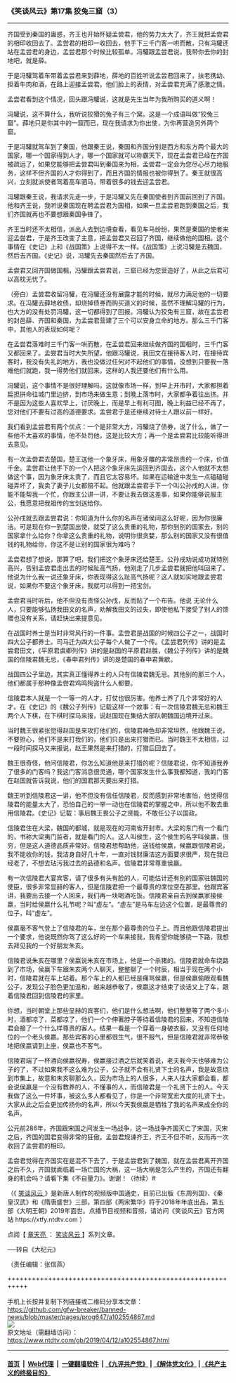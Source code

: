 ### 《笑谈风云》第17集 狡兔三窟（3）
------------------------

<div class="post_content" itemprop="articleBody">
 <p>
  齐国受到秦国的蛊惑，齐王也开始怀疑孟尝君，他的势力太大了，齐王就把孟尝君的相印收回去了。孟尝君的相印一收回去，他手下三千门客一哄而散，只有冯驩还站在孟尝君的身边，孟尝君那个时候比较孤单。冯驩跟孟尝君说，我带你去你的封地吧，就是薛。
 </p>
 <p>
  于是冯驩驾着车带着孟尝君来到薛地，薛地的百姓听说孟尝君回来了，扶老携幼、担着牛肉和酒，在路上迎接孟尝君。他们脸上的表情，对孟尝君充满了感激之情。
 </p>
 <p>
  孟尝君看到这个情况，回头跟冯驩说，这就是先生当年为我所购买的道义啊！
 </p>
 <p>
  冯驩说，这不算什么，我听说狡猾的兔子有三个窝。这是一个成语叫做“狡兔三窟”。薛地只是你其中的一窟而已，现在我请求为你出使，为你再营造另外两个窟。
 </p>
 <p>
  于是冯驩就驾车到了秦国，他跟秦王说，秦国和齐国分别是西方和东方两个最大的国家，哪一个国家得到人才，哪一个国家就可以称霸天下，现在孟尝君已经在齐国被疏远了，如果您能够把孟尝君叫到秦国来为相，孟尝君一定会为您尽心尽力地服务，这样不但齐国的人才你得到了，而且齐国的情报也被你得到了。秦王就很高兴，立刻就派使者驾着高车驷马，带着很多的钱去迎孟尝君。
 </p>
 <p>
  冯驩跟秦王说，我请求先走一步，于是冯驩又先在秦国使者到齐国前回到了齐国。他和齐王说，我听说秦国现在聘孟尝君为国相，如果一旦孟尝君跑到秦国之后，我们齐国就再也不要想跟秦国争锋了。
 </p>
 <p>
  齐王当时还不太相信，派出人去到边境查看，看见车马纷纷，果然是秦国的使者来迎孟尝君，于是齐王改变了主意，把孟尝君又召回了齐国，继续做他的国相。这个事情在《史记》上和《战国策》上说得不太一样。《战国策》上说冯驩是去魏国，然后去齐国。《史记》说，冯驩先去秦国然后去了齐国。
 </p>
 <p>
  孟尝君又回齐国做国相，冯驩跟孟尝君说，三窟已经为您营造好了，从此之后君可以高枕无忧了。
 </p>
 <p>
  （旁白）孟尝君收留冯驩，在冯驩还没有展露才能的时候，就尽力满足他的一切要求。在冯驩去薛地收债，却烧掉债券而购买道义的时候，虽然不理解冯驩的行为，也大方的没有处罚冯驩，这一切都得到了回报。冯驩认为狡兔有三窟，故在孟尝君的封邑薛、齐国和秦国，为孟尝君营建了三个可以安身立命的地方。那么三千门客中，其他人的表现如何呢？
 </p>
 <p>
  在孟尝君落难时三千门客一哄而散，在孟尝君回来继续做齐国的国相时，三千门客又都回来了。孟尝君当时大失所望，他跟冯驩说，我田文在接待客人时，在接待宾客时，我没有失礼的地方，我也没做过任何对不起他们的事情，没想到只要我一落难他们就跑，我一得势他们就回来，这样的人我还要他们有什么用。
 </p>
 <p>
  冯驩说，这个事情不是很好理解吗，这就像市场一样，到早上开市时，大家都担着扁担拼命往城门里边挤，到市场来做生意；到晚上落市时，大家都争着往出挤。并不是因为这些人喜欢早上，讨厌晚上，而是早上有利可图，晚上利益已经不再了，您对他们不要有过高的道德要求。孟尝君于是还继续对待士人跟以前一样好。
 </p>
 <p>
  我们看到孟尝君有两个优点：一个是非常大方，冯驩烧了债券，说了什么，做了一些他不太喜欢的事情，他不处罚他，这是比较大方；再一个是孟尝君比较能听得进去意见。
 </p>
 <p>
  有一次孟尝君去楚国，楚王送他一个象牙床，用象牙雕的非常昂贵的一个床，价值千金。孟尝君让他手下的一个人把这个象牙床先运回到齐国去，这个人他就不太想做这个事，因为象牙床太贵了，而且它太容易坏。如果在运输途中发生一点磕磕碰碰弄坏了，我卖了妻子儿女都赔不起。他就跟孟尝君手下一个叫公孙戌的人讲，你能不能帮我一个忙，你跟主公讲一讲，不要让我去做这差事，如果你能够说服主公，我愿意把我祖传的宝剑送给你。
 </p>
 <p>
  公孙戌就去跟孟尝君说：你知道为什么你的名声在诸侯间这么好呢，因为你很廉洁。可是现在你一到楚国出使，就受了这么贵重的礼物，那你到别的国家去，别的国家拿什么给你？你拿这么贵重的礼物，说明你很贪婪，那么别的国家又没有很值钱的礼物给你，你这不是让别的国家很为难吗？
 </p>
 <p>
  孟尝君想了想说，那算了吧，我们把这个象牙床还给楚王。公孙戌劝说成功就特别高兴，告别孟尝君走出去的时候趾高气扬，他刚走了几步孟尝君就把他叫回来了。他说为什么我一说还象牙床，你表现得这么趾高气扬呢？这人就如实地跟孟尝君说，如果你不要这个象牙床，我就可以得到一把宝剑。
 </p>
 <p>
  孟尝君当时听后，他不但没有责怪公孙戌，反而贴了一个布告。他说 无论什么人，只要能够弘扬我田文的名声，劝解我田文的过失，即使他私下接受了别人的馈赠也没有关系，请赶快出来提意见。
 </p>
 <p>
  在战国时养士是当时非常风行的一件事。孟尝君是战国的时候四公子之一，战国时四大公子都养士。司马迁为四大公子每个人做了一个传。《孟尝君列传》讲的是孟尝君田文，《平原君虞卿列传》讲的是赵国的平原君赵胜，《魏公子列传》讲的是魏国的信陵君魏无忌，《春申君列传》讲的是楚国的春申君黄歇。
 </p>
 <p>
  战国四公子里边，其实真正懂得养士的人只有信陵君魏无忌。其他别的那三个人，他们都属于那种像孟尝君鸡鸣狗盗什么人都要。
 </p>
 <p>
  信陵君本人就是一个一等一的人才，打仗也很厉害。他养士养了几个非常好的人才。在《史记》的《魏公子列传》记载这样一个故事：有一次信陵君魏无忌和魏王两个人下棋，在下棋时探马来报，说赵国现在集结大部队朝魏国边境开过来。
 </p>
 <p>
  当时魏王很紧张觉得赵国是来攻打他们的，信陵君神色却非常坦然，他跟魏王说，不要担心，他们不是来打我们的，他们只是出来打猎而已。当时魏王不太相信，过一段时间探马又来报说，赵王果然是来打猎的，打猎后回去了。
 </p>
 <p>
  魏王很奇怪，他问信陵君，你怎么知道他是来打猎的呢？信陵君说，你不知道我养了很多的门客吗？我这门客消息很灵通，哪个国家发生什么事我都知道，我的门客在赵国就告诉我说，他们的国君那天要出来打猎。
 </p>
 <p>
  魏王听到信陵君这一讲，他不但没有信任信陵君，反而感到非常地害怕，他觉得信陵君的能量太大了，恐怕自己的一举一动也在信陵君的掌握之中，所以他不敢去重用信陵君。《史记》记载：事后魏王畏公子之贤能，不敢任公子以国政。
 </p>
 <p>
  信陵君住在大梁，魏国的都城，就是现在的河南省开封市。大梁的东门有一个看门的，书称大梁夷门监者，就是看门的人。这人叫侯生，这个侯生的名字叫侯嬴，很穷，但是这人道德品质非常好。信陵君想帮助他，送钱给侯嬴，候嬴跟信陵君说，我不能收你的钱，我洁身自好几十年，一直对钱财廉洁这方面要求很严，现在我已经老了，不想去玷污我过去的品德和名声。信陵君非常尊重侯嬴。
 </p>
 <p>
  有一次信陵君大宴宾客，请了很多有头有脸的人，可能估计还有别的国家驻魏国的使臣，很多非常显赫的客人，但是信陵君把一个最尊贵的席位空在那里。他跟宾客讲，我要出去接一个人回来，我们再一块喝酒吃饭。信陵君亲自去到侯嬴家接侯嬴，当时给侯嬴什么礼节呢？叫“虚左”。“虚左”是马车左边这个位置，是最尊贵的位子，叫“虚左”。
 </p>
 <p>
  侯嬴毫不客气登上了信陵君的车，坐在那个最尊贵的位子上。而且他跟信陵君提出一个要求，他说既然你驾了这么好的一个车来接我，我希望你能够绕一下路，我想去拜见我的一个好朋友朱亥。
 </p>
 <p>
  信陵君说朱亥在哪里？侯嬴说朱亥在市场上，他是一个杀猪的。信陵君就命车绕路到了市场，侯嬴下车跟朱亥两个人聊天，整整聊了一个时辰，相当于现在两个小时，信陵君就在车上站着。那个车上的人都已经是痛骂侯嬴，但是侯嬴偷眼观看魏公子，发现公子脸色更加温和，越来越恭敬了，侯嬴这才结束了谈话又上了车，跟着信陵君回到信陵君的家里。
 </p>
 <p>
  你想，当时朝堂上那些显赫的宾客们，他们是什么想法啊，他们整整等了两个多小时，酒都凉了，菜都凉了，他们一个个伸著脖子等待着信陵君的回来，不知道信陵君会接了一个什么样尊贵的客人。结果一看是一个穿着一身破衣服，又没有任何地位的一个老头侯嬴。那些宾客的心里都很生气，很不服气，但是信陵君就非常恭敬地把侯嬴请到上座，侯嬴也不客气。
 </p>
 <p>
  信陵君端了一杯酒向侯嬴祝寿，侯嬴接过酒之后就笑着说，老夫我今天也够难为公子的了，不过如果我不这么难为公子，公子就不会有礼贤下士的名声，我是故意绕到市集上，故意和朱亥聊那么久，因为市场上的人很多，人来人往大家都会看，都会说侯嬴是一个没有教养的人，不懂事的人，而信陵君是一个礼贤下士的人。今天我做了这么一件坏事，被这么多人都看见了，你是一个非常宽宏大度的礼贤下士。大家从此之后会更加传扬你的名声，所以今天我侯嬴是牺牲了我的名声来成全你的名声。
 </p>
 <p>
  公元前286年，齐国跟宋国之间发生一场战争，这一场战争齐国灭亡了宋国，灭宋之后，齐国的国君变得非常的狂傲。孟尝君规谏齐王，齐王不但不听，反而再一次收回了孟尝君的相印。
 </p>
 <p>
  孟尝君觉得在齐国实在是混不下去了，于是孟尝君到了魏国，就在孟尝君离开齐国之后不久，齐国就面临着一场亡国的大祸，这一场大祸是怎么产生的，齐国还有翻身的机会吗？请看下集《不自量力》。谢谢！（待续）#
 </p>
 <p>
  （《
  <a href="https://www.ntdtv.com/gb/笑谈风云.htm">
   笑谈风云
  </a>
  》是新唐人制作的视频版中国通史，目前已出版《东周列国》、《秦皇汉武》和《隋唐盛世》三部。第四部《两宋繁华》将于2018年年底出品，第五部《大明王朝》2019年面世。点播节目视频和音频，请访问《笑谈风云》官方网站 https://xtfy.ntdtv.com ）
 </p>
 <p>
  点阅【
  <a href="https://www.ntdtv.com/gb/章天亮.htm">
   章天亮
  </a>
  ：
  <a href="https://www.ntdtv.com/gb/笑谈风云.htm">
   笑谈风云
  </a>
  】系列文章。
 </p>
 <p>
  ──转自《大纪元》
 </p>
 <p>
  （责任编辑：张信燕）
 </p>
 <div class="single_ad">
 </div>
</div>

+++++++++++++++++++++++++++++++++++++++++++++++++++++++++++<br/><br/>
手机上长按并复制下列链接或二维码分享本文章：<br/>
https://github.com/gfw-breaker/banned-news/blob/master/pages/prog647/a102554867.md <br/>
<a href='https://github.com/gfw-breaker/banned-news/blob/master/pages/prog647/a102554867.md'><img src='https://github.com/gfw-breaker/banned-news/blob/master/pages/prog647/a102554867.md.png'/></a> <br/>
原文地址（需翻墙访问）：https://www.ntdtv.com/gb/2019/04/12/a102554867.html


------------------------
#### [首页](https://github.com/gfw-breaker/banned-news/blob/master/README.md) &nbsp;|&nbsp; [Web代理](https://github.com/labour-camp/helloworld) &nbsp;|&nbsp; [一键翻墙软件](https://github.com/gfw-breaker/nogfw/blob/master/README.md) &nbsp;| [《九评共产党》](https://github.com/gfw-breaker/9ping.md/blob/master/README.md#九评之一评共产党是什么) | [《解体党文化》](https://github.com/gfw-breaker/jtdwh.md/blob/master/README.md) | [《共产主义的终极目的》](https://github.com/gfw-breaker/gczydzjmd.md/blob/master/README.md)

